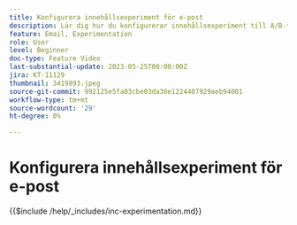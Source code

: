 ```yaml
---
title: Konfigurera innehållsexperiment för e-post
description: Lär dig hur du konfigurerar innehållsexperiment till A/B-tester och utforskar e-postinnehåll på bästa sätt för dina affärsmål.
feature: Email, Experimentation
role: User
level: Beginner
doc-type: Feature Video
last-substantial-update: 2023-05-25T00:00:00Z
jira: KT-11129
thumbnail: 3419893.jpeg
source-git-commit: 992125e5fa03cbe03da36e1224407929aeb94001
workflow-type: tm+mt
source-wordcount: '29'
ht-degree: 0%

---
```



# Konfigurera innehållsexperiment för e-post

{{$include /help/_includes/inc-experimentation.md}}
